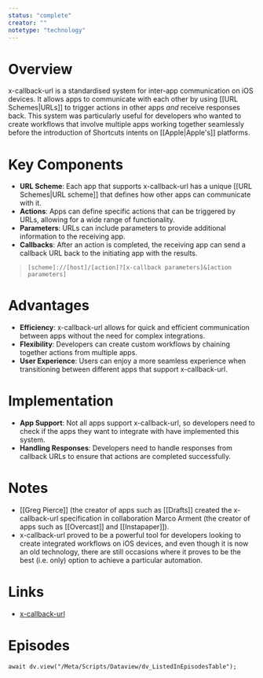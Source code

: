 ```yaml
---
status: "complete"
creator: ""
notetype: "technology"
---
```


# Overview
x-callback-url is a standardised system for inter-app communication on iOS devices. It allows apps to communicate with each other by using [[URL Schemes|URLs]] to trigger actions in other apps *and* receive responses back. This system was particularly useful for developers who wanted to create workflows that involve multiple apps working together seamlessly before the introduction of Shortcuts intents on [[Apple|Apple's]] platforms.

# Key Components
- **URL Scheme**: Each app that supports x-callback-url has a unique [[URL Schemes\|URL scheme]] that defines how other apps can communicate with it.
- **Actions**: Apps can define specific actions that can be triggered by URLs, allowing for a wide range of functionality.
- **Parameters**: URLs can include parameters to provide additional information to the receiving app.
- **Callbacks**: After an action is completed, the receiving app can send a callback URL back to the initiating app with the results.

> `[scheme]://[host]/[action]?[x-callback parameters]&[action parameters]`

# Advantages
- **Efficiency**: x-callback-url allows for quick and efficient communication between apps without the need for complex integrations.
- **Flexibility**: Developers can create custom workflows by chaining together actions from multiple apps.
- **User Experience**: Users can enjoy a more seamless experience when transitioning between different apps that support x-callback-url.

# Implementation
- **App Support**: Not all apps support x-callback-url, so developers need to check if the apps they want to integrate with have implemented this system.
- **Handling Responses**: Developers need to handle responses from callback URLs to ensure that actions are completed successfully.

# Notes
- [[Greg Pierce]] (the creator of apps such as [[Drafts]] created the x-callback-url specification in collaboration Marco Arment (the creator of apps such as [[Overcast]] and [[Instapaper]]).
- x-callback-url proved to be a powerful tool for developers looking to create integrated workflows on iOS devices, and even though it is now an old technology, there are still occasions where it proves to be the best (i.e. only) option to achieve a particular automation.

# Links
- [x-callback-url](https://x-callback-url.com)

# Episodes
```dataviewjs
await dv.view("/Meta/Scripts/Dataview/dv_ListedInEpisodesTable");
```
